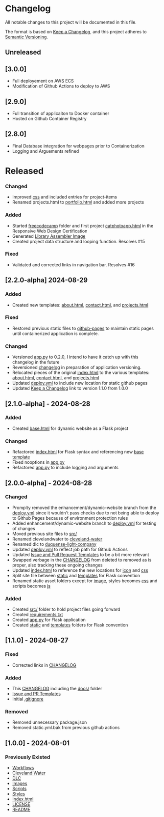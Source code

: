 # Changelog

All notable changes to this project will be documented in this file.

The format is based on [Keep a Changelog](https://keepachangelog.com/en/1.1.0/), and this project adheres to [Semantic Versioning](https://semver.org/spec/v2.0.0.html).

## Unreleased

## [3.0.0]
- Full deployement on AWS ECS
- Modification of Github Actions to deploy to AWS

## [2.9.0]
- Full transition of applicaiton to Docker container
- Hosted on Github Container Registry

## [2.8.0]
- Final Database integration for webpages prior to Containerization
- Logging and Arguements refined

# Released

### Changed
- Improved [css](../src/static/css/main.css) and included entries for project-items
- Renamed projects.html to [portfolio.html](../src/templates/portfolio.html) and added more projects

### Added
- Started [freecodecamp](../freecodecamp/) folder and first project [catphotoapp.html](../freecodecamp/catphotoapp.html) in the Responsive Web Design Certification
- Generated [Library Assembler Image](../src/static/images/DALLE_LibraryAssembler.webp)
- Created project data structure and looping function. Resolves #15

### Fixed
- Validated and corrected links in navigation bar. Resolves #16

## [2.2.0-alpha] 2024-08-29

### Added
- Created new templates: [about.html](../src/templates/about.html), [contact.html](../src/templates/contact.html), and [projects.html](../src/templates/projects.html)

### Fixed
- Restored previous static files to [github-pages](../github-pages/) to maintain static pages until containerized application is complete.

### Changed
- Versioned [app.py](../app.py) to 0.2.0, I intend to have it catch up with this changelog in the future
- Reversioned [changelog](CHANGELOG.md) in preparation of application versioning.
- Relocated pieces of the original [index.html](../src/templates/index.html) to the various templates: [about.html](../src/templates/about.html), [contact.html](../src/templates/contact.html), and [projects.html](../src/templates/projects.html)
- Updated [deploy.yml](../.github/workflows/deploy.yml) to include new location for static github pages 
- Updated [Keep a Changelog](https://keepachangelog.com/en/1.1.0/) link to version 1.1.0 from 1.0.0


## [2.1.0-alpha] - 2024-08-28

### Added
- Created [base.html](../src/templates/base.html) for dynamic website as a Flask project

### Changed
- Refactored [index.html](../src/templates/index.html) for Flask syntax and referencing new [base template](../src/templates/base.html)
- Fixed nooptions in [app.py](../app.py)
- Refactored [app.py](../app.py) to include logging and arguments


## [2.0.0-alpha] - 2024-08-28

### Changed
- Promplty removed the enhancement/dynamic-website branch from the [deploy.yml](../.github/workflows/deploy.yml) since it wouldn't pass checks due to not being able to deploy to Github Pages because of environment protection rules
- Added enhancement/dynamic-website branch to [deploy.yml](../.github/workflows/deploy.yml) for testing of changes
- Moved previous site files to [src/](../src/)
- Renamed clevelandwater to [cleveland-water](../cleveland-water/)
- Renamed dlc to [duquense-light-company](../duquesne-light-company/)
- Updated [deploy.yml](../.github/workflows/deploy.yml) to reflect job path for Github Actions
- Updated [Issue and Pull Request Templates](../.github/) to be a bit more relevant
- Swapped verbage in the [CHANGELOG](CHANGELOG.md) from deleted to removed as is proper, also tracking these ongoing changes
- Updated [index.html](../src/templates/index.html) to reference the new locations for [icon](../src/static/images/favicon.ico) and [css](../src/static/css/main.css)
- Split site file between [static](../src/static/) and [templates](../src/templates/) for Flask convention
- Renamed static asset folders except for [image](../src/static/images/), styles becomes [css](../src/static/css/) and scripts becomes [js](../src/static/js/)

### Added
- Created [src/](../src/) folder to hold project files going forward
- Created [requirements.txt](../requirements.txt)
- Created [app.py](../app.py) for Flask application
- Created [static](../src/static/) and [templates](../src/templates/) folders for Flask convention


## [1.1.0] - 2024-08-27

### Fixed
- Corrected links in [CHANGELOG](CHANGELOG.md)

### Added
- This [CHANGELOG](CHANGELOG.md) including the [docs/](../docs/) folder
- [Issue and PR Templates](../.github/)
- Initial [.gitignore](../.gitignore)

### Removed
- Removed unnecessary package.json
- Removed static.yml.bak from previous github actions


## [1.0.0] - 2024-08-01

### Previously Existed
- [Workflows](../.github/workflows/)
- [Cleveland Water](../clevelandwater/)
- [DLC](../dlc/)
- [Images](../images/)
- [Scripts](../scripts/)
- [Styles](../styles/)
- [Index.html](../index.html)
- [LICENSE](../LICENSE)
- [README](../README.md)